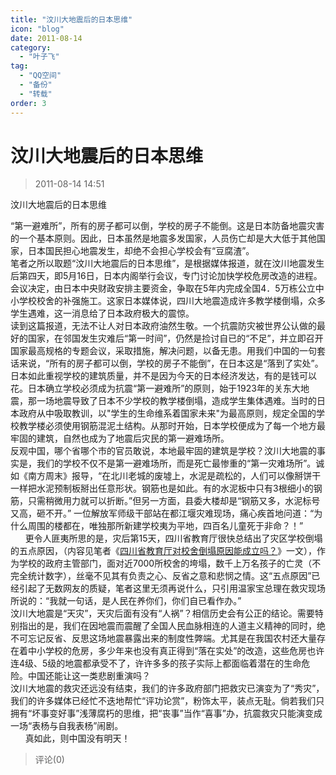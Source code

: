 ```yaml
---
title: "汶川大地震后的日本思维"
icon: "blog"
date: 2011-08-14
category:
  - "叶子飞"
tag:
  - "QQ空间"
  - "备份"
  - "转载"
order: 3
---
```

# 汶川大地震后的日本思维
> 2011-08-14 14:51


汶川大地震后的日本思维

  
“第一避难所”，所有的房子都可以倒，学校的房子不能倒。这是日本防备地震灾害的一个基本原则。因此，日本虽然是地震多发国家，人员伤亡却是大大低于其他国家，日本国民担心地震发生，却绝不会担心学校会有“豆腐渣”。   
笔者之所以取题“汶川大地震后的日本思维”，是根据媒体报道，就在汶川地震发生后第四天，即5月16日，日本内阁举行会议，专门讨论加快学校危房改造的进程。会议决定，由日本中央财政安排主要资金，争取在5年内完成全国4．5万栋公立中小学校校舍的补强施工。这家日本媒体说，四川大地震造成许多教学楼倒塌，众多学生遇难，这一消息给了日本政府极大的震惊。   
读到这篇报道，无法不让人对日本政府油然生敬。一个抗震防灾被世界公认做的最好的国家，在邻国发生灾难后“第一时间”，仍然是捡讨自已的“不足”，并立即召开国家最高规格的专题会议，采取措施，解决问题，以备无患。用我们中国的一句套话来说，“所有的房子都可以倒，学校的房子不能倒”，在日本这是“落到了实处”。   
日本如此重视学校的建筑质量，并不是因为今天的日本经济发达，有的是钱可以花。日本确立学校必须成为抗震“第一避难所”的原则，始于1923年的关东大地震，那一场地震导致了日本不少学校的教学楼倒塌，造成学生集体遇难。当时的日本政府从中吸取教训，以"学生的生命维系着国家未来"为最高原则，规定全国的学校教学楼必须使用钢筋混泥土结构。从那时开始，日本学校便成为了每一个地方最牢固的建筑，自然也成为了地震后灾民的第一避难场所。   
反观中国，哪个省哪个市的官员敢说，本地最牢固的建筑是学校？汶川大地震的事实是，我们的学校不仅不是第一避难场所，而是死亡最惨重的“第一灾难场所”。诚如《南方周末》报导，“在北川老城的废墟上，水泥是疏松的，人们可以像掰饼干一样把水泥预制板掰出任意形状。钢筋也是如此。有的水泥板中只有3根细小的钢筋，只需稍微用力就可以折断。”但另一方面，县委大楼却是“钢筋又多，水泥标号又高，砸不开。” 一位解放军师级干部站在都江堰灾难现场，痛心疾首地问道：“为什么周围的楼都在，唯独那所新建学校夷为平地，四百名儿童死于非命？！”   
      更令人匪夷所思的是，灾后第15天，四川省教育厅很快总结出了灾区学校倒塌的五点原因，（内容见笔者《[四川省教育厅对校舍倒塌原因能成立吗？](http://98976.blog.sohu.com/88699346.html)》一文），作为学校的政府主管部门，面对近7000所校舍的垮塌，数千上万名孩子的亡灵（不完全统计数字），丝毫不见其有负责之心、反省之意和悲悯之情。这“五点原因”已经引起了无数网友的质疑，笔者这里无须再说什么，只引用温家宝总理在救灾现场所说的：“我就一句话，是人民在养你们，你们自已看作办。”   
汶川大地震是“天灾”，天灾后面有没有“人祸”？相信历史会有公正的结论。需要特别指出的是，我们在因地震而震醒了全国人民血脉相连的人道主义精神的同时，绝不可忘记反省、反思这场地震暴露出来的制度性弊端。尤其是在我国农村还大量存在着中小学校的危房，多少年来也没有真正得到“落在实处”的改造，这些危房也许连4级、5级的地震都承受不了，许许多多的孩子实际上都面临着潜在的生命危险。中国还能让这一类悲剧重演吗？   
汶川大地震的救灾还远没有结束，我们的许多政府部门把救灾已演变为了“秀灾”，我们的许多媒体已经忙不迭地帮忙“评功论赏”，粉饰太平，装点无耻。倘若我们只拥有“坏事变好事”浅薄腐朽的思维，把“丧事”当作“喜事”办，抗震救灾只能演变成一场“表杨与自我表杨”闹剧。   
      真如此，则中国没有明天！
> 评论(0)

